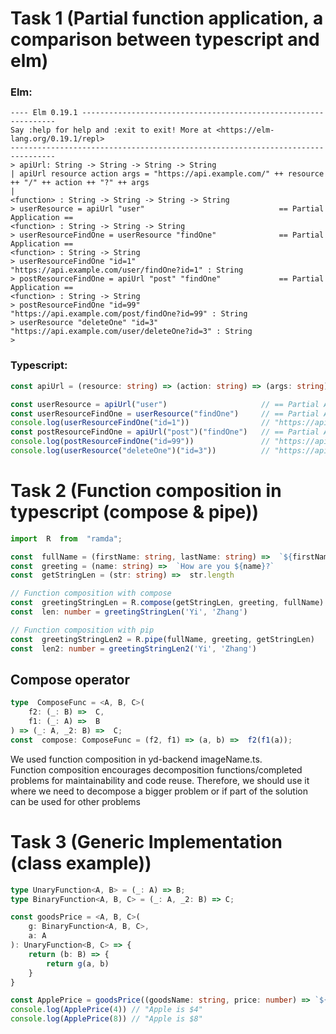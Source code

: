 
# Task 1 (Partial function application, a comparison between typescript and elm)
### Elm:
```
---- Elm 0.19.1 ----------------------------------------------------------------
Say :help for help and :exit to exit! More at <https://elm-lang.org/0.19.1/repl>
--------------------------------------------------------------------------------
> apiUrl: String -> String -> String -> String
| apiUrl resource action args = "https://api.example.com/" ++ resource ++ "/" ++ action ++ "?" ++ args
|   
<function> : String -> String -> String -> String
> userResource = apiUrl "user"                              == Partial Application ==
<function> : String -> String -> String
> userResourceFindOne = userResource "findOne"              == Partial Application ==
<function> : String -> String
> userResourceFindOne "id=1"
"https://api.example.com/user/findOne?id=1" : String
> postResourceFindOne = apiUrl "post" "findOne"             == Partial Application ==
<function> : String -> String
> postResourceFindOne "id=99"
"https://api.example.com/post/findOne?id=99" : String
> userResource "deleteOne" "id=3"
"https://api.example.com/user/deleteOne?id=3" : String
> 
```
### Typescript:
```ts
const apiUrl = (resource: string) => (action: string) => (args: string) => `https://api.example.com/${resource}/${action}?${args}`

const userResource = apiUrl("user")                     // == Partial Application ==					
const userResourceFindOne = userResource("findOne")     // == Partial Application == 
console.log(userResourceFindOne("id=1"))                // "https://api.example.com/user/findOne?id=1"
const postResourceFindOne = apiUrl("post")("findOne")   // == Partial Application ==	
console.log(postResourceFindOne("id=99"))               // "https://api.example.com/post/findOne?id=99"
console.log(userResource("deleteOne")("id=3"))          // "https://api.example.com/user/deleteOne?id=3"
```
# Task 2 (Function composition in typescript (compose & pipe))
```ts
import  R  from  "ramda";

const  fullName = (firstName: string, lastName: string) =>  `${firstName}  ${lastName}`
const  greeting = (name: string) =>  `How are you ${name}?`
const  getStringLen = (str: string) =>  str.length

// Function composition with compose
const  greetingStringLen = R.compose(getStringLen, greeting, fullName)
const  len: number = greetingStringLen('Yi', 'Zhang')

// Function composition with pip
const  greetingStringLen2 = R.pipe(fullName, greeting, getStringLen)
const  len2: number = greetingStringLen2('Yi', 'Zhang')
```
## Compose operator
```ts
type  ComposeFunc = <A, B, C>(
	f2: (_: B) =>  C,
	f1: (_: A) =>  B
) => (_: A, _2: B) =>  C;
const  compose: ComposeFunc = (f2, f1) => (a, b) =>  f2(f1(a));
```

We used function composition in yd-backend imageName.ts.   
Function composition encourages decomposition functions/completed problems for maintainability and code reuse.
Therefore, we should use it where we need to decompose a bigger problem or if part of the solution can be used for other problems
# Task 3 (Generic Implementation (class example))
```ts
type UnaryFunction<A, B> = (_: A) => B;
type BinaryFunction<A, B, C> = (_: A, _2: B) => C;

const goodsPrice = <A, B, C>(
    g: BinaryFunction<A, B, C>,
    a: A
): UnaryFunction<B, C> => {
    return (b: B) => {
        return g(a, b)
    }
}

const ApplePrice = goodsPrice((goodsName: string, price: number) => `${goodsName} is $${price}`, 'Apple')
console.log(ApplePrice(4)) // "Apple is $4"
console.log(ApplePrice(8)) // "Apple is $8"
```
